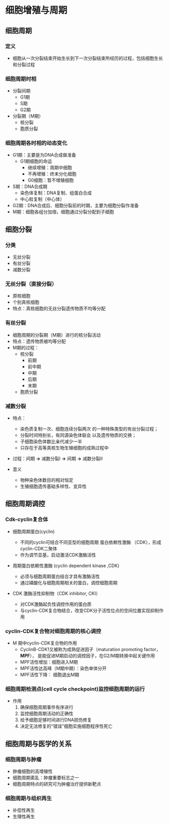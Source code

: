 # 细胞增殖与周期

## 细胞周期

### 定义

- 细胞从一次分裂结束开始生长到下一次分裂结束所经历的过程，包括细胞生长和分裂过程

### 细胞周期时相

- 分裂间期
  - G1期
  - S期
  - G2期
- 分裂期（M期）
  - 核分裂
  - 胞质分裂

### 细胞周期各时相的动态变化

- G1期：主要是为DNA合成做准备
  - G1期细胞的命运
    - 继续增殖：周期中细胞
    - 不再增殖：终末分化细胞
    - G0细胞：暂不增殖细胞
- S期：DNA合成期
  - 染色体复制：DNA复制、组蛋白合成
  - 中心粒复制（中心体）
- G2期：DNA合成后、细胞分裂前的时期，主要为细胞分裂作准备
- M期：细胞各组分加倍，细胞通过分裂分配到子细胞

## 细胞分裂

### 分类

- 无丝分裂
- 有丝分裂
- 减数分裂

### 无丝分裂（直接分裂）

- 原核细胞
- 个别真核细胞
- 特点：真核细胞的无丝分裂遗传物质不均等分配

### 有丝分裂

- 细胞周期的分裂期（M期）进行的核分裂活动
- 特点：遗传物质被均等分配
- M期的过程：
  - 核分裂
    - 前期
    - 前中期
    - 中期
    - 后期
    - 末期
  - 胞质分裂

### 减数分裂

- 特点：
  - 染色质复制一次、细胞连续分裂两次
      的一种特殊类型的有丝分裂过程；
  - 分裂时间特别长，有同源染色体联会
      以及遗传物质的交换；
  - 子细胞染色体数比亲代减少一半
  - 只存在于高等真核生物生殖细胞的成熟过程中
- 过程：间期 **→** 减数分裂Ⅰ **→** 间期 **→** 减数分裂Ⅱ

- 意义
  - 物种染色体数目的相对恒定
  - 生殖细胞遗传基础多样性、变异性

## 细胞周期调控

### Cdk-cyclin复合体

- 细胞周期蛋白(cyclin)
  - 不同的cyclin可结合不同亚型的细胞周期
  蛋白依赖性激酶 （CDK），形成cyclin-CDK二聚体
  - 作为调节亚基，启动激活CDK激酶活性

- 周期蛋白依赖性激酶 (cyclin dependent kinase ,CDK)
  - 必须与细胞周期蛋白结合才具有激酶活性
  - 通过磷酸化与细胞周期相关的蛋白，调控细胞周期

- CDK 激酶活性抑制物（CDK inhibitor, CKI）
  - 对CDK激酶起负性调控作用的蛋白质
  - 与cyclin-CDK复合物结合，改变CDK分子活性位点的空间位置实现抑制作用

### cyclin-CDK复合物对细胞周期的核心调控

- M 期中cyclin-CDK复合物的作用
  - CyclinB-CDK1又被称为成熟促进因子（maturation promoting factor，**MPF**），
  是能促进M期启动的调控因子，在G2/M期转换中起关键作用
  - MPF活性增加：细胞进入M期
  - MPF活性达高峰（M期中期）：染色单体分开
  - MPF活性下降： 细胞退出M期

### 细胞周期检测点(cell cycle checkpoint)监控细胞周期的运行

- 作用
  1. 确保细胞周期事件有序进行
  2. 监控细胞周期活动的正确性
  3. 给予细胞足够时间进行DNA损伤修复
  4. 决定无法修复的“错误”细胞实施细胞程序性死亡

## 细胞周期与医学的关系

### 细胞周期与肿瘤

- 肿瘤细胞的高增殖性
- 细胞周期紊乱：肿瘤重要标志之一
- 细胞周期特点的研究可为肿瘤治疗提供新靶点

### 细胞周期与组织再生

- 补偿性再生
- 生理性再生
